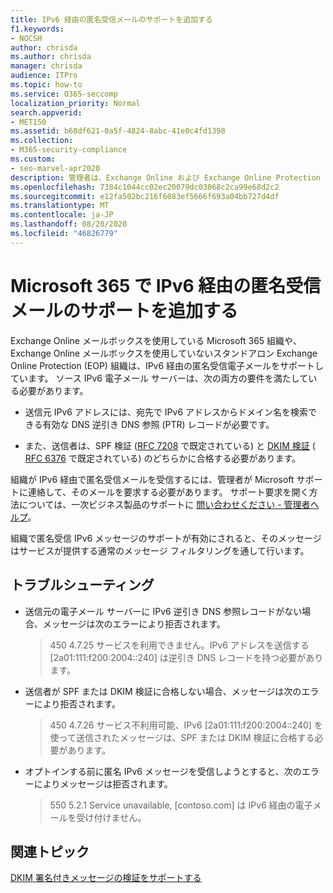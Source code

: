 ```yaml
---
title: IPv6 経由の匿名受信メールのサポートを追加する
f1.keywords:
- NOCSH
author: chrisda
ms.author: chrisda
manager: chrisda
audience: ITPro
ms.topic: how-to
ms.service: O365-seccomp
localization_priority: Normal
search.appverid:
- MET150
ms.assetid: b68df621-0a5f-4824-8abc-41e0c4fd1398
ms.collection:
- M365-security-compliance
ms.custom:
- seo-marvel-apr2020
description: 管理者は、Exchange Online および Exchange Online Protection で IPv6 ソースからの匿名受信メールのサポートを構成する方法を学習できます。
ms.openlocfilehash: 7384c1044cc02ec20079dc03068c2ca99e68d2c2
ms.sourcegitcommit: e12fa502bc216f6083ef5666f693a04bb727d4df
ms.translationtype: MT
ms.contentlocale: ja-JP
ms.lasthandoff: 08/20/2020
ms.locfileid: "46826779"
---
```

# <a name="add-support-for-anonymous-inbound-email-over-ipv6-in-microsoft-365"></a>Microsoft 365 で IPv6 経由の匿名受信メールのサポートを追加する

Exchange Online メールボックスを使用している Microsoft 365 組織や、Exchange Online メールボックスを使用していないスタンドアロン Exchange Online Protection (EOP) 組織は、IPv6 経由の匿名受信電子メールをサポートしています。 ソース IPv6 電子メール サーバーは、次の両方の要件を満たしている必要があります。

- 送信元 IPv6 アドレスには、宛先で IPv6 アドレスからドメイン名を検索できる有効な DNS 逆引き DNS 参照 (PTR) レコードが必要です。

- また、送信者は、SPF 検証 ([RFC 7208](https://tools.ietf.org/html/rfc7208) で既定されている) と [DKIM 検証](https://dkim.org/) ( [RFC 6376](https://www.rfc-editor.org/rfc/rfc6376.txt) で既定されている) のどちらかに合格する必要があります。

組織が IPv6 経由で匿名受信メールを受信するには、管理者が Microsoft サポートに連絡して、そのメールを要求する必要があります。 サポート要求を開く方法については、一次ビジネス製品のサポートに [問い合わせください - 管理者ヘルプ](../../admin/contact-support-for-business-products.md)。

組織で匿名受信 IPv6 メッセージのサポートが有効にされると、そのメッセージはサービスが提供する通常のメッセージ フィルタリングを通して行います。

## <a name="troubleshooting"></a>トラブルシューティング

- 送信元の電子メール サーバーに IPv6 逆引き DNS 参照レコードがない場合、メッセージは次のエラーにより拒否されます。

  > 450 4.7.25 サービスを利用できません。IPv6 アドレスを送信する [2a01:111:f200:2004::240] は逆引き DNS レコードを持つ必要があります。

- 送信者が SPF または DKIM 検証に合格しない場合、メッセージは次のエラーにより拒否されます。

  > 450 4.7.26 サービス不利用可能、IPv6 [2a01:111:f200:2004::240] を使って送信されたメッセージは、SPF または DKIM 検証に合格する必要があります。

- オプトインする前に匿名 IPv6 メッセージを受信しようとすると、次のエラーによりメッセージは拒否されます。

  > 550 5.2.1 Service unavailable, [contoso.com] は IPv6 経由の電子メールを受け付けません。

## <a name="related-topics"></a>関連トピック

[DKIM 署名付きメッセージの検証をサポートする](support-for-validation-of-dkim-signed-messages.md)